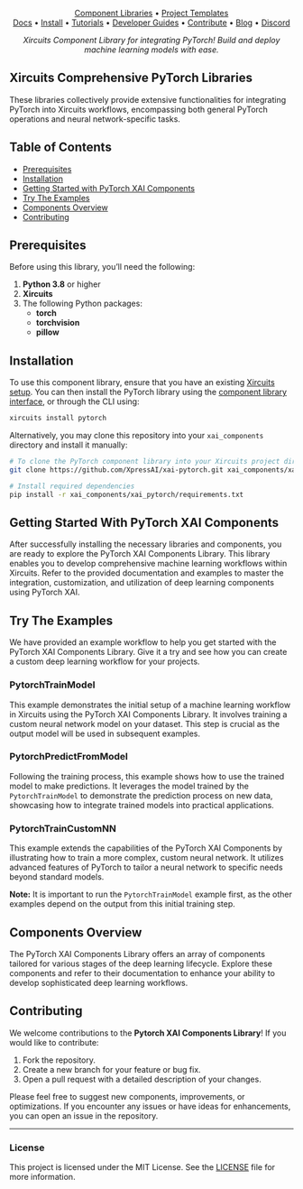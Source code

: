 

<p align="center">
  <a href="https://github.com/XpressAI/xircuits/tree/master/xai_components#xircuits-component-library-list">Component Libraries</a> •
  <a href="https://github.com/XpressAI/xircuits/tree/master/project-templates#xircuits-project-templates-list">Project Templates</a>
  <br>
  <a href="https://xircuits.io/">Docs</a> •
  <a href="https://xircuits.io/docs/Installation">Install</a> •
  <a href="https://xircuits.io/docs/category/tutorials">Tutorials</a> •
  <a href="https://xircuits.io/docs/category/developer-guide">Developer Guides</a> •
  <a href="https://github.com/XpressAI/xircuits/blob/master/CONTRIBUTING.md">Contribute</a> •
  <a href="https://www.xpress.ai/blog/">Blog</a> •
  <a href="https://discord.com/invite/vgEg2ZtxCw">Discord</a>
</p>






<p align="center"><i>Xircuits Component Library for integrating PyTorch! Build and deploy machine learning models with ease.</i></p>

## Xircuits Comprehensive PyTorch Libraries

These libraries collectively provide extensive functionalities for integrating PyTorch into Xircuits workflows, encompassing both general PyTorch operations and neural network-specific tasks.

## Table of Contents

- [Prerequisites](#prerequisites)
- [Installation](#installation)
- [Getting Started with PyTorch XAI Components](#getting-started-with-pytorch-xai-components)
- [Try The Examples](#try-the-examples)
- [Components Overview](#components-overview)
- [Contributing](#contributing)

## Prerequisites

Before using this library, you’ll need the following:

1. **Python 3.8** or higher
2. **Xircuits**
3. The following Python packages:
   - **torch**
   - **torchvision**
   - **pillow**


## Installation

To use this component library, ensure that you have an existing [Xircuits setup](https://xircuits.io/docs/main/Installation). You can then install the PyTorch library using the [component library interface](https://xircuits.io/docs/component-library/installation#installation-using-the-xircuits-library-interface), or through the CLI using:


```bash
xircuits install pytorch
```

Alternatively, you may clone this repository into your `xai_components` directory and install it manually:

```bash
# To clone the PyTorch component library into your Xircuits project directory
git clone https://github.com/XpressAI/xai-pytorch.git xai_components/xai_pytorch
```
```bash
# Install required dependencies
pip install -r xai_components/xai_pytorch/requirements.txt
```

## Getting Started With PyTorch XAI Components

After successfully installing the necessary libraries and components, you are ready to explore the PyTorch XAI Components Library. This library enables you to develop comprehensive machine learning workflows within Xircuits. Refer to the provided documentation and examples to master the integration, customization, and utilization of deep learning components using PyTorch XAI.

## Try The Examples

We have provided an example workflow to help you get started with the PyTorch XAI Components Library. Give it a try and see how you can create a custom deep learning workflow for your projects.

### PytorchTrainModel

This example demonstrates the initial setup of a machine learning workflow in Xircuits using the PyTorch XAI Components Library. It involves training a custom neural network model on your dataset. This step is crucial as the output model will be used in subsequent examples.

### PytorchPredictFromModel

Following the training process, this example shows how to use the trained model to make predictions. It leverages the model trained by the `PytorchTrainModel` to demonstrate the prediction process on new data, showcasing how to integrate trained models into practical applications.

### PytorchTrainCustomNN

This example extends the capabilities of the PyTorch XAI Components by illustrating how to train a more complex, custom neural network. It utilizes advanced features of PyTorch to tailor a neural network to specific needs beyond standard models.

**Note:** It is important to run the `PytorchTrainModel` example first, as the other examples depend on the output from this initial training step.


## Components Overview

The PyTorch XAI Components Library offers an array of components tailored for various stages of the deep learning lifecycle. Explore these components and refer to their documentation to enhance your ability to develop sophisticated deep learning workflows.

## Contributing

We welcome contributions to the **Pytorch XAI Components Library**! If you would like to contribute:

1. Fork the repository.
2. Create a new branch for your feature or bug fix.
3. Open a pull request with a detailed description of your changes.

Please feel free to suggest new components, improvements, or optimizations. If you encounter any issues or have ideas for enhancements, you can open an issue in the repository.

---

### License

This project is licensed under the MIT License. See the [LICENSE](LICENSE) file for more information.